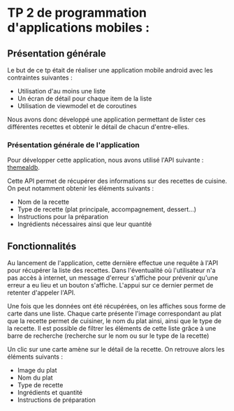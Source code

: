 # TP 2 de programmation d'applications mobiles : 

## Présentation générale

Le but de ce tp était de réaliser une application mobile android avec les contraintes suivantes :
 -  Utilisation d'au moins une liste
 -  Un écran de détail pour chaque item de la liste
 -  Utilisation de viewmodel et de coroutines

Nous avons donc développé une application permettant de lister ces différentes recettes et obtenir le détail de chacun d'entre-elles.

### Présentation générale de l'application

Pour développer cette application, nous avons utilisé l'API suivante : [themealdb](https://www.themealdb.com/api.php).

Cette API permet de récupérer des informations sur des recettes de cuisine. On peut notamment obtenir les éléments suivants :

- Nom de la recette
- Type de recette (plat principale, accompagnement, dessert...)
- Instructions pour la préparation
- Ingrédients nécessaires ainsi que leur quantité

## Fonctionnalités

Au lancement de l'application, cette dernière effectue une requête à l'API pour récupérer la liste des recettes. Dans l'éventualité où l'utilisateur n'a pas accès à internet, un message d'erreur s'affiche pour prévenir qu'une erreur a eu lieu et un bouton s'affiche. L'appui sur ce dernier permet de retenter d'appeler l'API.

Une fois que les données ont été récupérées, on les affiches sous forme de carte dans une liste. Chaque carte présente l'image correspondant au plat que la recette permet de cuisiner, le nom du plat ainsi, ainsi que le type de la recette. Il est possible de filtrer les éléments de cette liste grâce à une barre de recherche (recherche sur le nom ou sur le type de la recette) 

Un clic sur une carte amène sur le détail de la recette. On retrouve alors les éléments suivants :

- Image du plat
- Nom du plat
- Type de recette
- Ingrédients et quantité
- Instructions de préparation
